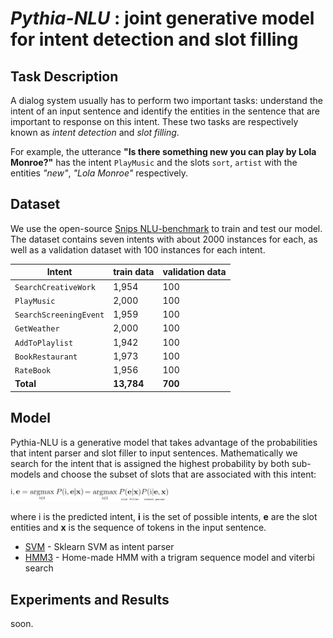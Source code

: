 # _Pythia-NLU_ : joint generative model for intent detection and slot filling

## Task Description

A dialog system usually has to perform two important tasks: understand the intent of an input sentence and identify the entities in the sentence that are important to response on this intent. These two tasks are respectively known as _intent detection_ and _slot filling_.

For example, the utterance __"Is there something new you can play by Lola Monroe?"__ has the intent `PlayMusic` and the slots `sort`, `artist` with the entities _"new"_, _"Lola Monroe"_ respectively.

## Dataset

We use the open-source [Snips NLU-benchmark](https://github.com/snipsco/nlu-benchmark) to train and test our model. The dataset contains seven intents with about 2000 instances for each, as well as a validation dataset with 100 instances for each intent.




| Intent                 | train data         | validation data	 |
|------------------------|--------------------|------------------|
| `SearchCreativeWork`   | 1,954              | 100              |
| `PlayMusic`            | 2,000              | 100              |
| `SearchScreeningEvent` | 1,959              | 100              |
| `GetWeather`           | 2,000              | 100              |
| `AddToPlaylist`        | 1,942              | 100              |
| `BookRestaurant`       | 1,973              | 100              |
| `RateBook`             | 1,956              | 100              |
| __Total__              | __13,784__         | __700__          |



## Model

Pythia-NLU is a generative model that takes advantage of the probabilities that intent parser and slot filler to input sentences. Mathematically we search for the intent that is assigned the highest probability by both sub-models and choose the subset of slots that are associated with this intent:

<img src="data/model_design.png" width="50%">

where i is the predicted intent, __i__ is the set of possible intents, __e__ are the slot entities and __x__ is the sequence of tokens in the input sentence.

* [SVM](models/baseline_svm_intent.py) - Sklearn SVM as intent parser
* [HMM3](models/hmm3_slot_filler.py) - Home-made HMM with a trigram sequence model and viterbi search

## Experiments and Results

soon.
